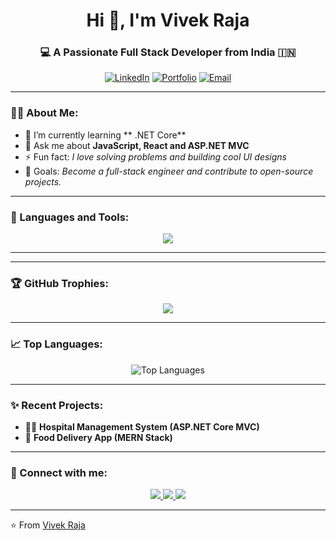 <!-- PROFILE HEADER -->
<h1 align="center">Hi 👋, I'm Vivek Raja</h1>
<h3 align="center">💻 A Passionate Full Stack Developer from India 🇮🇳</h3>



<!-- SOCIAL LINKS -->
<p align="center">
  <a href="https://linkedin.com/in/your-linkedin" target="_blank"><img src="https://img.shields.io/badge/LinkedIn-blue?style=for-the-badge&logo=linkedin" alt="LinkedIn"/></a>
  <a href="https://portfolio.yourdomain.com" target="_blank"><img src="https://img.shields.io/badge/Portfolio-%230077B5.svg?style=for-the-badge&logo=google-chrome&logoColor=white" alt="Portfolio"/></a>
  <a href="mailto:rajavivek@gmail.com"><img src="https://img.shields.io/badge/Gmail-D14836?style=for-the-badge&logo=gmail&logoColor=white" alt="Email"/></a>
</p>

---

### 👨‍💻 About Me:
- 🌱 I’m currently learning ** .NET Core**
- 💬 Ask me about **JavaScript, React and ASP.NET MVC**
- ⚡ Fun fact: *I love solving problems and building cool UI designs*
- 🎯 Goals: *Become a full-stack engineer and contribute to open-source projects.*

---

### 🧠 Languages and Tools:
<p align="center"> 
  <img src="https://skillicons.dev/icons?i=html,css,bootstrap,js,react,nodejs,express,mongodb,git,github,vscode,python,java,dotnet,postman" />
</p>

---



---

### 🏆 GitHub Trophies:
<p align="center">
  <img src="https://github-profile-trophy.vercel.app/?username=vivekraja&theme=algolia&no-bg=true&margin-w=15" />
</p>

---

### 📈 Top Languages:
<p align="center">
  <img src="https://github-readme-stats.vercel.app/api/top-langs/?username=vivekraja&layout=compact&theme=tokyonight" alt="Top Languages" />
</p>

---

### ✨ Recent Projects:
- 🧑‍⚕️ **Hospital Management System (ASP.NET Core MVC)**
- 🍔 **Food Delivery App (MERN Stack)**


---

### 🤝 Connect with me:
<p align="center">
  <a href="https://www.linkedin.com/in/your-linkedin/" target="_blank">
    <img src="https://img.shields.io/badge/LinkedIn-%230077B5.svg?style=for-the-badge&logo=linkedin&logoColor=white" />
  </a>
  <a href="mailto:rajavivek@gmail.com" target="_blank">
    <img src="https://img.shields.io/badge/Gmail-%23EA4335.svg?style=for-the-badge&logo=gmail&logoColor=white" />
  </a>
  <a href="https://github.com/VivekRaja984" target="_blank">
    <img src="https://img.shields.io/badge/GitHub-%23121011.svg?style=for-the-badge&logo=github&logoColor=white" />
  </a>
</p>

---

⭐️ From [Vivek Raja](https://github.com/VivekRaja984)
